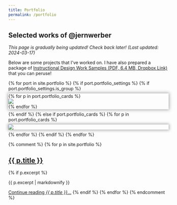 ```yaml
---
title: Portfolio
permalink: /portfolio
---
```


## Selected works of @jernwerber

_This page is gradually being updated! Check back later! (Last updated: 2024-03-17)_

Below are some projects that I've worked on. I have also prepared a package of [Instructional Design Work Samples (PDF, 6.4 MB, Dropbox Link)](https://www.dropbox.com/scl/fi/qdh6dztzyx37z6eql0f2e/Jonathan-Weber-Instructional-Design-Samples.pdf?rlkey=ycc9p50mypo042xw9jagcjqg1&st=m0axm2bl&dl=0) that you can peruse!

<style>

@property --portfolio-columns {
  syntax: "<integer>";
  initial-value: 6;
}

.grid-container {
  /* max-width:960px; */
  display: grid;
  grid-auto-flow: row dense;
  gap: .5em;
  grid-template-columns: repeat(var(--portfolio-columns), 1fr);
  grid-auto-rows: min-content;
  /* transition:300ms; */
}


.portfolio-card {
  box-shadow:0 0 10px 2px darkgray;
}

.portfolio-card.subwide {
  grid-column: span 2;
}

.portfolio-card.wide {
  grid-column: span 3;
}

.portfolio-card.superwide {
  grid-column: span 4;
}

.portfolio-card.ultrawide {
  grid-column: span 6;
}

.portfolio-card.fullwide {
  grid-column: span var(--portfolio-columns);
}

.portfolio-card.tall {
 grid-row: span 2;
}

.portfolio-card.taller {
 grid-row: span 3;
}

</style>
<div class="grid-container">
{% for port in site.portfolio %}
  {% if port.portfolio_settings %}
    {% if port.portfolio_settings.is_group %}
      <div class="portfolio-card {{ port.portfolio_settings.group_class }} portfolio-card-group">
      {% for p in port.portfolio_cards %}
        <div class="portfolio-card-group-card">
          <img src="{{ p.card_uri }}">
        </div>
      {% endfor %}
      </div>
    {% endif %}
  {% else if port.portfolio_cards %}
    {% for p in port.portfolio_cards %}
    <div class="portfolio-card {{ p.card_mod }}">
      <img src="{{ p.card_uri }}">
    </div>
    {% endfor %}
  {% endif %}
{% endfor %}
</div>

{% comment %}
{% for p in site.portfolio %}
  <h2>
    <a href="{{ p.url }}">
      {{ p.title }}
    </a>
  </h2>
  {% if p.excerpt %}
  <p>{{ p.excerpt | markdownify }}</p>
  <a href="{{ p.url }}">Continue reading <em>{{ p.title }}</em>...</a>
  {% endif %}
{% endfor %}
{% endcomment %}


